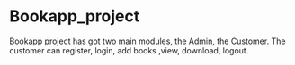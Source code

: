 # Bookapp_project
Bookapp project has got two main modules, the Admin, the Customer. The customer can register, login, add books ,view, download, logout.
